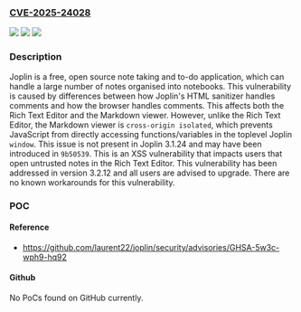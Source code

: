 ### [CVE-2025-24028](https://cve.mitre.org/cgi-bin/cvename.cgi?name=CVE-2025-24028)
![](https://img.shields.io/static/v1?label=Product&message=joplin&color=blue)
![](https://img.shields.io/static/v1?label=Version&message=%3D%20%3E%3D%203.2.6%2C%20%3C%203.2.12%20&color=brighgreen)
![](https://img.shields.io/static/v1?label=Vulnerability&message=CWE-79%3A%20Improper%20Neutralization%20of%20Input%20During%20Web%20Page%20Generation%20('Cross-site%20Scripting')&color=brighgreen)

### Description

Joplin is a free, open source note taking and to-do application, which can handle a large number of notes organised into notebooks. This vulnerability is caused by differences between how Joplin's HTML sanitizer handles comments and how the browser handles comments. This affects both the Rich Text Editor and the Markdown viewer. However, unlike the Rich Text Editor, the Markdown viewer is `cross-origin isolated`, which prevents JavaScript from directly accessing functions/variables in the toplevel Joplin `window`. This issue is not present in Joplin 3.1.24 and may have been introduced in `9b50539`. This is an XSS vulnerability that impacts users that open untrusted notes in the Rich Text Editor. This vulnerability has been addressed in version 3.2.12 and all users are advised to upgrade. There are no known workarounds for this vulnerability.

### POC

#### Reference
- https://github.com/laurent22/joplin/security/advisories/GHSA-5w3c-wph9-hq92

#### Github
No PoCs found on GitHub currently.

